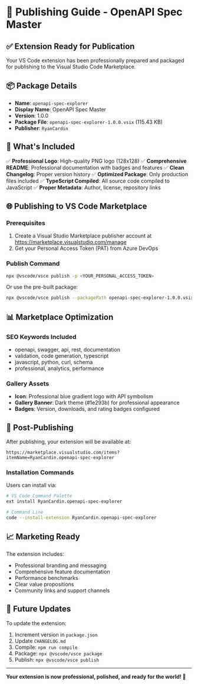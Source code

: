 # 🚀 Publishing Guide - OpenAPI Spec Master

## ✅ Extension Ready for Publication

Your VS Code extension has been professionally prepared and packaged for publishing to the Visual Studio Code Marketplace.

## 📦 Package Details

- **Name**: `openapi-spec-explorer`
- **Display Name**: OpenAPI Spec Master
- **Version**: 1.0.0
- **Package File**: `openapi-spec-explorer-1.0.0.vsix` (115.43 KB)
- **Publisher**: `RyanCardin`

## 🎯 What's Included

✅ **Professional Logo**: High-quality PNG logo (128x128)
✅ **Comprehensive README**: Professional documentation with badges and features
✅ **Clean Changelog**: Proper version history
✅ **Optimized Package**: Only production files included
✅ **TypeScript Compiled**: All source code compiled to JavaScript
✅ **Proper Metadata**: Author, license, repository links

## 🌐 Publishing to VS Code Marketplace

### Prerequisites
1. Create a Visual Studio Marketplace publisher account at https://marketplace.visualstudio.com/manage
2. Get your Personal Access Token (PAT) from Azure DevOps

### Publish Command
```bash
npx @vscode/vsce publish -p <YOUR_PERSONAL_ACCESS_TOKEN>
```

Or use the pre-built package:
```bash
npx @vscode/vsce publish --packagePath openapi-spec-explorer-1.0.0.vsix -p <YOUR_PERSONAL_ACCESS_TOKEN>
```

## 📊 Marketplace Optimization

### SEO Keywords Included
- openapi, swagger, api, rest, documentation
- validation, code generation, typescript
- javascript, python, curl, schema
- professional, analytics, performance

### Gallery Assets
- **Icon**: Professional blue gradient logo with API symbolism
- **Gallery Banner**: Dark theme (#1e293b) for professional appearance
- **Badges**: Version, downloads, and rating badges configured

## 🎉 Post-Publishing

After publishing, your extension will be available at:
```
https://marketplace.visualstudio.com/items?itemName=RyanCardin.openapi-spec-explorer
```

### Installation Commands
Users can install via:
```bash
# VS Code Command Palette
ext install RyanCardin.openapi-spec-explorer

# Command Line
code --install-extension RyanCardin.openapi-spec-explorer
```

## 📈 Marketing Ready

The extension includes:
- Professional branding and messaging
- Comprehensive feature documentation
- Performance benchmarks
- Clear value propositions
- Community links and support channels

## 🔄 Future Updates

To update the extension:
1. Increment version in `package.json`
2. Update `CHANGELOG.md`
3. Compile: `npm run compile`
4. Package: `npx @vscode/vsce package`
5. Publish: `npx @vscode/vsce publish`

---

**Your extension is now professional, polished, and ready for the world! 🚀** 